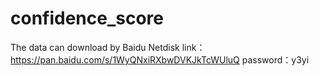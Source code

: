 # confidence_score
The data can download by Baidu Netdisk
link：https://pan.baidu.com/s/1WyQNxiRXbwDVKJkTcWUluQ 
password：y3yi
